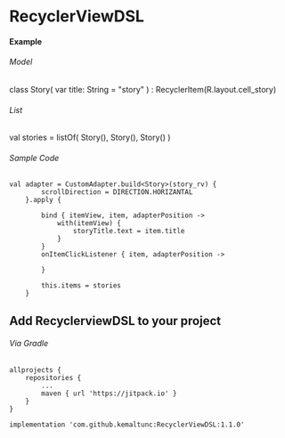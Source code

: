 # RecyclerViewDSL

<h4>Example</h4>

<h6>Model</h6>
class Story(
    var title: String = "story"
) : RecyclerItem(R.layout.cell_story)

<h6>List</h6>
  val stories = listOf(
                Story(),
                Story(),
                Story()
            )


<h6>Sample Code</h6>

    val adapter = CustomAdapter.build<Story>(story_rv) {
            scrollDirection = DIRECTION.HORIZANTAL
        }.apply {

            bind { itemView, item, adapterPosition ->
                with(itemView) {
                    storyTitle.text = item.title
                }
            }
            onItemClickListener { item, adapterPosition ->

            }

            this.items = stories
        }
    
<h2>Add RecyclerviewDSL to your project</h2>
        <h6>Via Gradle</h6>
        
    allprojects {
		repositories {
			...
			maven { url 'https://jitpack.io' }
		}
	}

    implementation 'com.github.kemaltunc:RecyclerViewDSL:1.1.0'    
       

        
